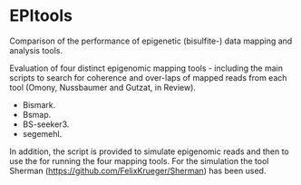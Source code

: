 # EPItools
Comparison of the performance of epigenetic (bisulfite-) data mapping and analysis tools.

Evaluation of four distinct epigenomic mapping tools - including the main scripts to search for coherence and over-laps of mapped reads from each tool (Omony, Nussbaumer and Gutzat, in Review).

- Bismark.
- Bsmap.
- BS-seeker3.
- segemehl.

In addition, the script is provided to simulate epigenomic reads and then to use the for running the four mapping tools.
For the simulation the tool Sherman (https://github.com/FelixKrueger/Sherman) has been used.

